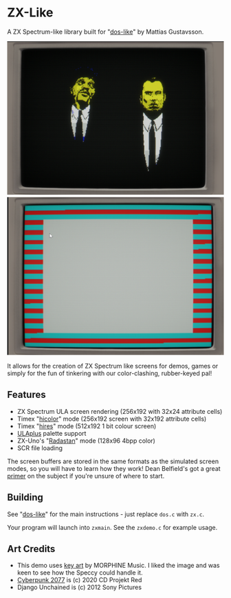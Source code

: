 # ZX-Like

A ZX Spectrum-like library built for "[dos-like](https://github.com/mattiasgustavsson/dos-like/)" by Mattias Gustavsson.

![zx-like examples](zxlike-pulpfiction.png)
![zx-like examples](zxlike-loading.png)

It allows for the creation of ZX Spectrum like screens for demos, games or simply for the fun of tinkering with our color-clashing, rubber-keyed pal!

## Features

- ZX Spectrum ULA screen rendering (256x192 with 32x24 attribute cells)
- Timex "[hicolor](https://wiki.specnext.dev/Video_Modes#Timex_Sinclair_Hi-Color_Mode)" mode (256x192 screen with 32x192 attribute cells)
- Timex "[hires](https://wiki.specnext.dev/Video_Modes#Timex_Sinclair_Hi-Res_Mode)" mode (512x192 1 bit colour screen)
- [ULAplus](https://zxdesign.itch.io/ulaplus) palette support
- ZX-Uno's "[Radastan](https://wiki.specnext.dev/Video_Modes#LoRes_Layer.2FRadasjimian_Mode)" mode (128x96 4bpp color)
- SCR file loading

The screen buffers are stored in the same formats as the simulated screen modes, so you will have to learn how they work! Dean Belfield's got a great [primer](http://www.breakintoprogram.co.uk/computers/zx-spectrum/screen-memory-layout) on the subject if you're unsure of where to start.

## Building

See "[dos-like](https://github.com/mattiasgustavsson/dos-like/)" for the main instructions - just replace `dos.c` with `zx.c`.

Your program will launch into `zxmain`. See the `zxdemo.c` for example usage.

## Art Credits

- This demo uses [key art](https://www.youtube.com/watch?v=Oe9NyMEraJA) by MORPHINE Music. I liked the image and was keen to see how the Speccy could handle it.
- [Cyberpunk 2077](https://www.cyberpunk.net/gb/en/) is (c) 2020 CD Projekt Red
- Django Unchained is (c) 2012 Sony Pictures
